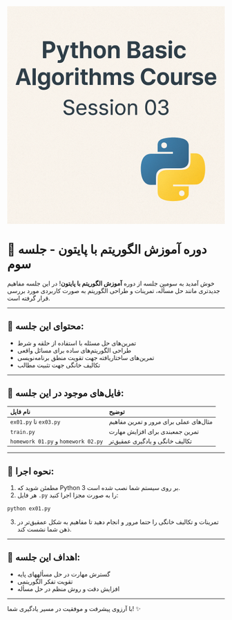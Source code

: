 <p align="center">
  <img src="https://github.com/mrr1368/Phyton-basic-Algorithms-Course/raw/main/assets/S 03.png" alt="Python Basic Algorithms Course Banner" />
</p>

# 🌟 دوره آموزش الگوریتم با پایتون - جلسه سوم

خوش آمدید به سومین جلسه از دوره **آموزش الگوریتم با پایتون**!
در این جلسه مفاهیم جدیدتری مانند حل مسأله، تمرینات و طراحی الگوریتم به صورت کاربردی مورد بررسی قرار گرفته است.

---

## 📘 محتوای این جلسه:

- تمرین‌های حل مسئله با استفاده از حلقه و شرط
- طراحی الگوریتم‌های ساده برای مسائل واقعی
- تمرین‌های ساختاریافته جهت تقویت منطق برنامه‌نویسی
- تکالیف خانگی جهت تثبیت مطالب

---

## 📂 فایل‌های موجود در این جلسه:

| نام فایل | توضیح |
| :-------- | :---------- |
| `ex01.py` تا `ex03.py` | مثال‌های عملی برای مرور و تمرین مفاهیم |
| `train.py` | تمرین جمعبندی برای افزایش مهارت |
| `homework 01.py` و `homework 02.py` | تکالیف خانگی و یادگیری عمقیق‌تر |

---

## 🚀 نحوه اجرا:

1. مطمئن شوید که Python 3 بر روی سیستم شما نصب شده است.
2. هر فایل `.py` را به صورت مجزا اجرا کنید:

```bash
python ex01.py
```

3. تمرینات و تکالیف خانگی را حتما مرور و انجام دهید تا مفاهیم به شکل عمقیق‌تر در ذهن شما نشست کند.

---

## 🌟 اهداف این جلسه:

- گسترش مهارت در حل مسألههای پایه
- تقویت تفکر الگوریتمی
- افزایش دقت و روش منظم در حل مسأله

---

با آرزوی پیشرفت و موفقیت در مسیر یادگیری شما! ✨
